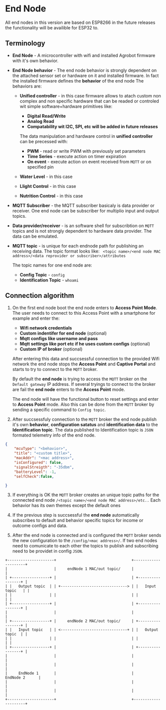# End Node 

All end nodes in this version are based on ESP8266 in the future releases the functionality will be availible for ESP32 to.

## Terminology 
- **End Node** - A microcontroller with wifi and installed Agrobot firmware with it's own behavior.
- **End Node behavior** - The end node behavior is strongly dependent on the attached sensor set or hardware on it and installed firmware. In fact the installed firmware defines the **behavior** of the end node The behaviors are:
  - **Unified controller** - in this case firmware allows to atach custom non complex and non specific hardware that can be readed or controled wit simple software+hardware primitives like:
    - **Digital Read/Write**
    - **Analog Read**
    - **Compatability wit I2C, SPI, etc will be added in future releases**
  
    The data manipulation and hardware control in **unified controller** can be precessed with:  
    
    - **PWM** - read or write PWM with previously set parameters  
    - **Time Series** - execute action on timer expiration 
    - **On event** - execute action on event received from `MQTT` or on specified pin
  
  
  - **Water Level** -  in this case 
  - **Llight Control** - in this case 
  - **Nutrition Control** - in this case 
- **MQTT Subscriber** - the MQTT subscriber basicaly is data provider or receiver. One end node can be subscriber for multiplio input and output topics.
- **Data provider/receiver** - is an software shell for subscribtion on `MQTT` topics and is not strongly dependent to hardware data provider. The data can be emulated.
- **MQTT topic** - is unique for each endnode path for publishing an receiving data. The topic format looks like:
  ``` <topic name>/<end node MAC address>/<data reprovider or subscriber>/attributes```
  
  The topic names for one end node are:
  - **Config Topic** - `config`
  - **Identification Topic** - `whoami`

## Connection algorithm


1) On the first end node boot the end node enters to **Access Point Mode**. The user needs to connect to this Access Point with a smartphone for example and enter the:
   - **Wifi network credentials**
   - **Custom indentifer for end node** (optional)
   - **Mqtt configs like username and pass**
   - **Mqtt settings like port etc if he uses custom configs** (optional)
   - **Custom IP of broker** (optional)

    After entering this data and succsessful connection to the provided Wifi network the end node stops the **Access Point** and **Captive Portal** and starts to try to connect to the `MQTT` broker. 

    By default the **end node** is trying to access the `MQTT` broker on the `Default gateway` IP address. If several tryings to connect to the broker are fail the **end node** enters to the **Access Point** mode. 

    The end node will have the functional button to reset settings and enter to **Access Point** mode. Also this can be done from the `MQTT` broker by sending a specific command to `Config topic`.

2) After succsessfuly connection to the `MQTT` broker the end node publish it's own **behavior**, **configuration satatus** and **identification data** to the **Identification topic**. The data published to Identification topic is `JSON` formated telemetry info of the end node. 

```JSON 
{
    "mcuType": "<behavior>",
    "title": "<custom title>",
    "macAddr": "<mac address>",
    "isConfigured": false,
    "signalStreigth": "-35dbm",
    "batteryLevel": -1,
    "selfCheck":false,

}
```
3) If everything is OK the `MQTT` broker creates an unique topic paths for the connected end node `/<topic name>/<end node MAC address>/etc..` Each behavior has its own themes except the default ones 

4) If the previous step is succsessful the **end node** automatically subscribes to default and behavior specific topics for income or outcome configs and data. 

5) After the end node is connected and is configured the `MQTT` broker sends the new configuration to the `/config/<mac address>/`. If two end nodes need to comunicate to each other the topics to publish and subscribing need to be providet in config `JSON`.

```
+---------------------+                                  +---------------------+
|                     |     endNode 1 MAC/out topic/     |                     |
| +-----------------+ |                                  | +-----------------+ |
| |   Output topic  | | +------------------------------> | |   Input topic   | |
| |                 | |                                  | |                 | |
| +-----------------+ |                                  | +-----------------+ |
|                     |                                  |                     |
| +-----------------+ |     endNode 2 MAC/out topic/     | +-----------------+ |
| |   Input topic   | | <------------------------------+ | |   Output topic  | |
| |                 | |                                  | |                 | |
| +-----------------+ |                                  | +-----------------+ |
|                     |                                  |                     |
|                     |                                  |                     |
|     EndNode 1       |                                  |      EndNode 2      |
|                     |                                  |                     |
|                     |                                  |                     |
+---------------------+                                  +---------------------+

```
